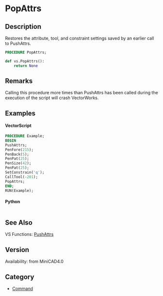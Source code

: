 # PopAttrs

## Description
Restores the attribute, tool, and constraint settings saved by an earlier call to PushAttrs.

```pascal
PROCEDURE PopAttrs;
```

```python
def vs.PopAttrs():
    return None
```

## Remarks
Calling this procedure more times than PushAttrs has been called during the execution of the script will crash VectorWorks.

## Examples
#### VectorScript ####
```pascal
PROCEDURE Example;
BEGIN
PushAttrs;
PenFore(215);
PenBack(5);
PenPat(25);
PenSize(42);
PenPat(25);
SetConstrain('q');
CallTool(-201);
PopAttrs;
END;
RUN(Example);
```
#### Python ####
```python

```

## See Also
VS Functions:
[PushAttrs](PushAttrs.md)

## Version
Availability: from MiniCAD4.0

## Category
* [Command](../Categories/Command.md)
